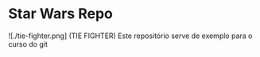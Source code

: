 # Star Wars Repo
![./tie-fighter.png] (TIE FIGHTER)
Este repositório serve de exemplo para o curso do git 